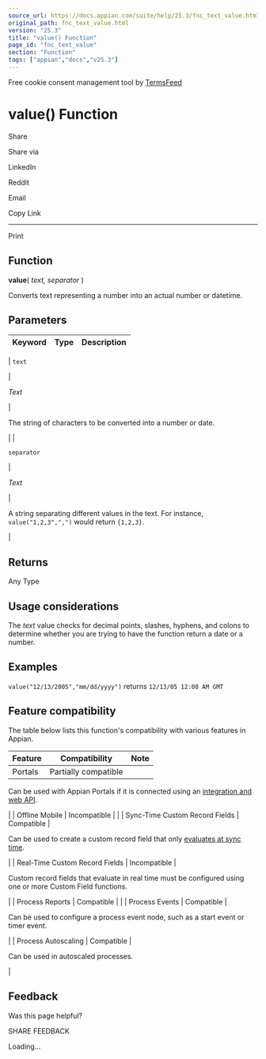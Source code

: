 ```yaml
---
source_url: https://docs.appian.com/suite/help/25.3/fnc_text_value.html
original_path: fnc_text_value.html
version: "25.3"
title: "value() Function"
page_id: "fnc_text_value"
section: "Function"
tags: ["appian","docs","v25.3"]
---
```



Free cookie consent management tool by [TermsFeed](https://www.termsfeed.com/)

# value() Function

Share

Share via

LinkedIn

Reddit

Email

Copy Link

* * *

Print

## Function

**value**( _text, separator_ )

Converts text representing a number into an actual number or datetime.

## Parameters

| Keyword | Type | Description |
| --- | --- | --- |
|
`text`

 |

_Text_

 |

The string of characters to be converted into a number or date.

 |
|

`separator`

 |

_Text_

 |

A string separating different values in the text. For instance, `value("1,2,3",",")` would return `{1,2,3}`.

 |

## Returns

Any Type

## Usage considerations

The _text_ value checks for decimal points, slashes, hyphens, and colons to determine whether you are trying to have the function return a date or a number.

## Examples

`value("12/13/2005","mm/dd/yyyy")` returns `12/13/05 12:00 AM GMT`

## Feature compatibility

The table below lists this function's compatibility with various features in Appian.

| Feature | Compatibility | Note |
| --- | --- | --- |
| Portals | Partially compatible |
Can be used with Appian Portals if it is connected using an [integration and web API](portals-design.html#using-partially-compatible-functions-and-objects-in-a-portal).

 |
| Offline Mobile | Incompatible |  |
| Sync-Time Custom Record Fields | Compatible |

Can be used to create a custom record field that only [evaluates at sync time](custom-record-fields.html#prodlink-sync-time-evaluations).

 |
| Real-Time Custom Record Fields | Incompatible |

Custom record fields that evaluate in real time must be configured using one or more Custom Field functions.

 |
| Process Reports | Compatible |  |
| Process Events | Compatible |

Can be used to configure a process event node, such as a start event or timer event.

 |
| Process Autoscaling | Compatible |

Can be used in autoscaled processes.

 |

## Feedback

Was this page helpful?

SHARE FEEDBACK

Loading...